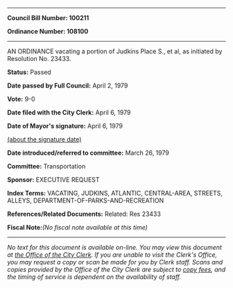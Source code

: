 

********

**Council Bill Number: 100211**
   
**Ordinance Number: 108100**
********

 AN ORDINANCE vacating a portion of Judkins Place S., et al, as initiated by Resolution No. 23433.

**Status:** Passed
   
**Date passed by Full Council:** April 2, 1979
   
**Vote:** 9-0
   
**Date filed with the City Clerk:** April 6, 1979
   
**Date of Mayor's signature:** April 6, 1979
   
[(about the signature date)](/~public/approvaldate.htm)
   
   
   
**Date introduced/referred to committee:** March 26, 1979
   
**Committee:** Transportation
   
**Sponsor:** EXECUTIVE REQUEST
   
   
**Index Terms:** VACATING, JUDKINS, ATLANTIC, CENTRAL-AREA, STREETS, ALLEYS, DEPARTMENT-OF-PARKS-AND-RECREATION

**References/Related Documents:** Related: Res 23433

**Fiscal Note:**_(No fiscal note available at this time)_
********

_No text for this document is available on-line. You may view this document at [the Office of the City Clerk](http://www.seattle.gov/leg/clerk/contactUs.htm). If you are unable to visit the Clerk's Office, you may request a copy or scan be made for you by Clerk staff. Scans and copies provided by the Office of the City Clerk are subject to [copy fees](http://clerk.seattle.gov/~public/clerkfees.htm), and the timing of service is dependent on the availability of staff._

